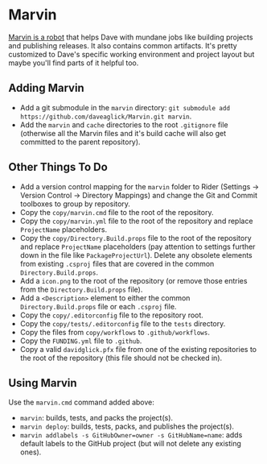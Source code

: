 # Marvin
[Marvin is a robot](https://en.wikipedia.org/wiki/Marvin_the_Paranoid_Android) that helps Dave with mundane jobs like building projects and publishing releases. It also contains common artifacts. It's pretty customized to Dave's specific working environment and project layout but maybe you'll find parts of it helpful too.

## Adding Marvin

- Add a git submodule in the `marvin` directory: `git submodule add https://github.com/daveaglick/Marvin.git marvin`.
- Add the `marvin` and `cache` directories to the root `.gitignore` file (otherwise all the Marvin files and it's build cache will also get committed to the parent repository).

## Other Things To Do

- Add a version control mapping for the `marvin` folder to Rider (Settings -> Version Control -> Directory Mappings) and change the Git and Commit toolboxes to group by repository.
- Copy the `copy/marvin.cmd` file to the root of the repository.
- Copy the `copy/marvin.yml` file to the root of the repository and replace `ProjectName` placeholders.
- Copy the `copy/Directory.Build.props` file to the root of the repository and replace `ProjectName` placeholders (pay attention to settings further down in the file like `PackageProjectUrl`). Delete any obsolete elements from existing `.csproj` files that are covered in the common `Directory.Build.props`.
- Add a `icon.png` to the root of the repository (or remove those entries from the `Directory.Build.props` file).
- Add a `<Description>` element to either the common `Directory.Build.props` file or each `.csproj` file.
- Copy the `copy/.editorconfig` file to the repository root.
- Copy the `copy/tests/.editorconfig` file to the `tests` directory.
- Copy the files from `copy/workflows` to `.github/workflows`.
- Copy the `FUNDING.yml` file to `.github`.
- Copy a valid `davidglick.pfx` file from one of the existing repositories to the root of the repository (this file should not be checked in).

## Using Marvin

Use the `marvin.cmd` command added above:
- `marvin`: builds, tests, and packs the project(s).
- `marvin deploy`: builds, tests, packs, and publishes the project(s).
- `marvin addlabels -s GitHubOwner=owner -s GitHubName=name`: adds default labels to the GitHub project (but will not delete any existing ones).
